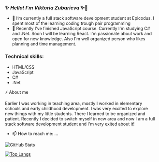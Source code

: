 ### ✨ _Hello! I'm Viktoria Zubarieva_ ✨👋

- 🔭 I’m currently a full stack software development student at Epicodus. I spent most of the learning coding trough pair programming
- 🌱 Recently I've finished JavaScript course. Currently I'm studying C# and .Net. Soon I will be learning React. I'm passionate about work and open for new knowledge. Also I'm well organized person who likes planning and time management.

### Technical skills:

- HTML/CSS
- JavaScript
- C#
- .Net

⚡ About me

Earlier I was working in teaching area, mostly I worked in elementary schools and early childhood development. I was very excited to explore new things with my little students. There I learned to be organized and patient.
Recently I decided to switch myself in new area and now I am a full stack software development student and I'm very exited about it!

- 📫 How to reach me: ...

![GitHub Stats](https://github-readme-stats.vercel.app/api?username=vzubarieva&theme=radical)

[![Top Langs](https://github-readme-stats.vercel.app/api/top-langs/?username=vzubarieva)](https://github.com/vzubarieva/github-readme-stats)
